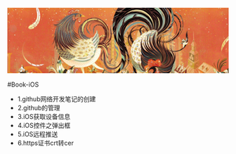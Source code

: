 <p align="center" >
<img src="https://raw.githubusercontent.com/zhangkeqingc/CBook/master/Sources/rooster.png" alt="Directory" title="CBook-Directory">
</p>


#Book-iOS


* 1.github网络开发笔记的创建
* 2.github的管理
* 3.iOS获取设备信息
* 4.iOS控件之弹出框
* 5.iOS远程推送
* 6.https证书crt转cer
